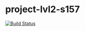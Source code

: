 # project-lvl2-s157

[![Build Status](https://travis-ci.org/gluck1986/project-lvl2-s157.svg?branch=master)](https://travis-ci.org/gluck1986/project-lvl2-s157)
